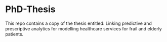 # PhD-Thesis

This repo contains a copy of the thesis entitled: Linking predictive and prescriptive analytics for modelling healthcare services for frail and elderly patients.
